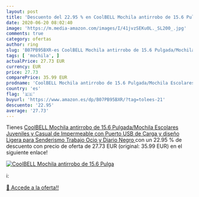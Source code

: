 ```yaml
---
layout: post
title: 'Descuento del 22.95 % en CoolBELL Mochila antirrobo de 15.6 Pulga'
date: 2020-06-20 08:02:40
image: 'https://m.media-amazon.com/images/I/41jvzSEKu0L._SL200_.jpg'
comments: true
category: ofertas
author: ring
slug: 'B07PB95BXR-es CoolBELL Mochila antirrobo de 15.6 Pulgada/Mochila...'
tags: [ 'mochila', ]
actualPrice: 27.73 EUR
currency: EUR
price: 27.73
comparePrice: 35.99 EUR
prodname: 'CoolBELL Mochila antirrobo de 15.6 Pulgada/Mochila Escolares Juveniles y Casual de Impermeable con Puerto USB de Carga y diseño Ligera para Senderismo Trabajo Ocio y Diario Negro '
country: 'es'
flag: '🇪🇸'
buyurl: 'https://www.amazon.es/dp/B07PB95BXR/?tag=tolees-21'
descuento: '22.95'
average: '27.73'
---
```


Tienes [CoolBELL Mochila antirrobo de 15.6 Pulgada/Mochila Escolares Juveniles y Casual de Impermeable con Puerto USB de Carga y diseño Ligera para Senderismo Trabajo Ocio y Diario Negro ](https://www.amazon.es/dp/B07PB95BXR/?tag=tolees-21) con un 22.95 % de descuento con precio de oferta de 27.73 EUR (original: 35.99 EUR) en el siguiente enlace!

[![CoolBELL Mochila antirrobo de 15.6 Pulga](https://m.media-amazon.com/images/I/41jvzSEKu0L._SL200_.jpg)](https://www.amazon.es/dp/B07PB95BXR/?tag=tolees-21)

ℹ️:


[🛒 Accede a la oferta!!](https://www.amazon.es/dp/B07PB95BXR/?tag=tolees-21)
